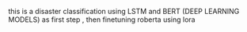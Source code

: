 this is a disaster classification using LSTM and BERT (DEEP LEARNING MODELS) as first step , then finetuning roberta using lora

